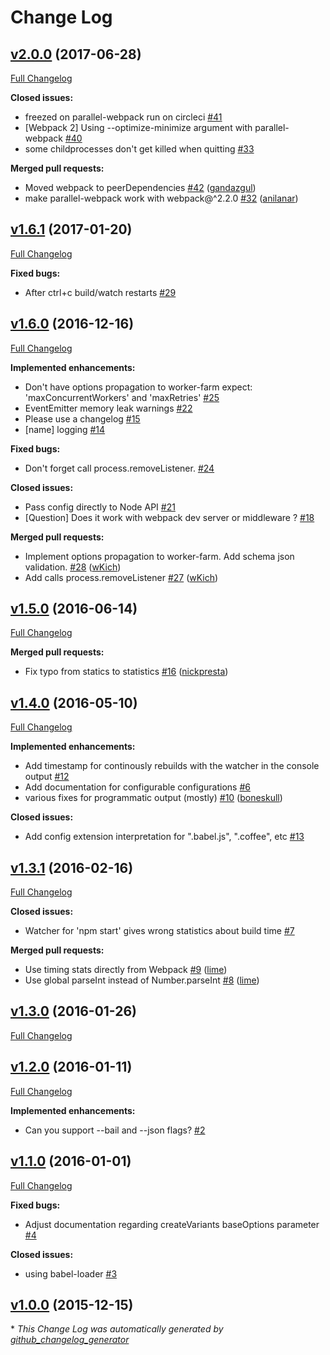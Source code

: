 # Change Log

## [v2.0.0](https://github.com/trivago/parallel-webpack/tree/v2.0.0) (2017-06-28)
[Full Changelog](https://github.com/trivago/parallel-webpack/compare/v1.6.1...v2.0.0)

**Closed issues:**

- freezed on parallel-webpack run on circleci [\#41](https://github.com/trivago/parallel-webpack/issues/41)
- \[Webpack 2\] Using --optimize-minimize argument with parallel-webpack [\#40](https://github.com/trivago/parallel-webpack/issues/40)
- some childprocesses don't get killed when quitting [\#33](https://github.com/trivago/parallel-webpack/issues/33)

**Merged pull requests:**

- Moved webpack to peerDependencies [\#42](https://github.com/trivago/parallel-webpack/pull/42) ([gandazgul](https://github.com/gandazgul))
- make parallel-webpack work with webpack@^2.2.0 [\#32](https://github.com/trivago/parallel-webpack/pull/32) ([anilanar](https://github.com/anilanar))

## [v1.6.1](https://github.com/trivago/parallel-webpack/tree/v1.6.1) (2017-01-20)
[Full Changelog](https://github.com/trivago/parallel-webpack/compare/v1.6.0...v1.6.1)

**Fixed bugs:**

- After ctrl+c build/watch restarts [\#29](https://github.com/trivago/parallel-webpack/issues/29)

## [v1.6.0](https://github.com/trivago/parallel-webpack/tree/v1.6.0) (2016-12-16)
[Full Changelog](https://github.com/trivago/parallel-webpack/compare/v1.5.0...v1.6.0)

**Implemented enhancements:**

- Don't have options propagation to worker-farm expect: 'maxConcurrentWorkers' and 'maxRetries' [\#25](https://github.com/trivago/parallel-webpack/issues/25)
- EventEmitter memory leak warnings [\#22](https://github.com/trivago/parallel-webpack/issues/22)
- Please use a changelog [\#15](https://github.com/trivago/parallel-webpack/issues/15)
- \[name\] logging [\#14](https://github.com/trivago/parallel-webpack/issues/14)

**Fixed bugs:**

- Don't forget call process.removeListener. [\#24](https://github.com/trivago/parallel-webpack/issues/24)

**Closed issues:**

- Pass config directly to Node API [\#21](https://github.com/trivago/parallel-webpack/issues/21)
- \[Question\] Does it work with webpack dev server or middleware ? [\#18](https://github.com/trivago/parallel-webpack/issues/18)

**Merged pull requests:**

- Implement options propagation to worker-farm. Add schema json validation. [\#28](https://github.com/trivago/parallel-webpack/pull/28) ([wKich](https://github.com/wKich))
- Add calls process.removeListener [\#27](https://github.com/trivago/parallel-webpack/pull/27) ([wKich](https://github.com/wKich))

## [v1.5.0](https://github.com/trivago/parallel-webpack/tree/v1.5.0) (2016-06-14)
[Full Changelog](https://github.com/trivago/parallel-webpack/compare/v1.4.0...v1.5.0)

**Merged pull requests:**

- Fix typo from statics to statistics [\#16](https://github.com/trivago/parallel-webpack/pull/16) ([nickpresta](https://github.com/nickpresta))

## [v1.4.0](https://github.com/trivago/parallel-webpack/tree/v1.4.0) (2016-05-10)
[Full Changelog](https://github.com/trivago/parallel-webpack/compare/v1.3.1...v1.4.0)

**Implemented enhancements:**

- Add timestamp for continously rebuilds with the watcher in the console output [\#12](https://github.com/trivago/parallel-webpack/issues/12)
- Add documentation for configurable configurations [\#6](https://github.com/trivago/parallel-webpack/issues/6)
- various fixes for programmatic output \(mostly\) [\#10](https://github.com/trivago/parallel-webpack/pull/10) ([boneskull](https://github.com/boneskull))

**Closed issues:**

- Add config extension interpretation for ".babel.js", ".coffee", etc [\#13](https://github.com/trivago/parallel-webpack/issues/13)

## [v1.3.1](https://github.com/trivago/parallel-webpack/tree/v1.3.1) (2016-02-16)
[Full Changelog](https://github.com/trivago/parallel-webpack/compare/v1.3.0...v1.3.1)

**Closed issues:**

- Watcher for 'npm start' gives wrong statistics about build time [\#7](https://github.com/trivago/parallel-webpack/issues/7)

**Merged pull requests:**

- Use timing stats directly from Webpack [\#9](https://github.com/trivago/parallel-webpack/pull/9) ([lime](https://github.com/lime))
- Use global parseInt instead of Number.parseInt [\#8](https://github.com/trivago/parallel-webpack/pull/8) ([lime](https://github.com/lime))

## [v1.3.0](https://github.com/trivago/parallel-webpack/tree/v1.3.0) (2016-01-26)
[Full Changelog](https://github.com/trivago/parallel-webpack/compare/v1.2.0...v1.3.0)

## [v1.2.0](https://github.com/trivago/parallel-webpack/tree/v1.2.0) (2016-01-11)
[Full Changelog](https://github.com/trivago/parallel-webpack/compare/v1.1.0...v1.2.0)

**Implemented enhancements:**

- Can you support --bail and --json flags? [\#2](https://github.com/trivago/parallel-webpack/issues/2)

## [v1.1.0](https://github.com/trivago/parallel-webpack/tree/v1.1.0) (2016-01-01)
[Full Changelog](https://github.com/trivago/parallel-webpack/compare/v1.0.0...v1.1.0)

**Fixed bugs:**

- Adjust documentation regarding createVariants baseOptions parameter [\#4](https://github.com/trivago/parallel-webpack/issues/4)

**Closed issues:**

- using babel-loader [\#3](https://github.com/trivago/parallel-webpack/issues/3)

## [v1.0.0](https://github.com/trivago/parallel-webpack/tree/v1.0.0) (2015-12-15)


\* *This Change Log was automatically generated by [github_changelog_generator](https://github.com/skywinder/Github-Changelog-Generator)*